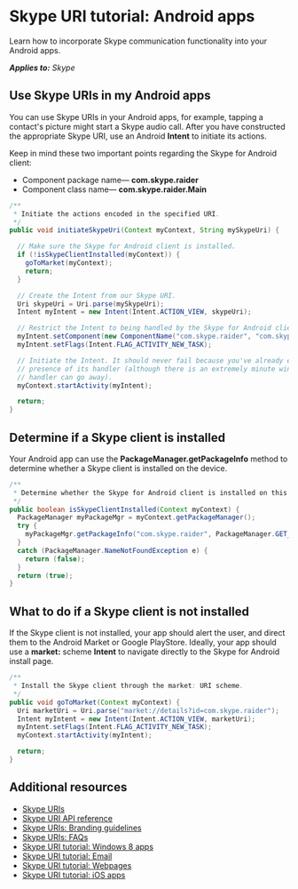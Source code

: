 
# Skype URI tutorial: Android apps

Learn how to incorporate Skype communication functionality into your Android apps.

 _**Applies to:** Skype_

## Use Skype URIs in my Android apps

You can use Skype URIs in your Android apps, for example, tapping a contact's picture might start a Skype audio call. 
After you have constructed the appropriate Skype URI, use an Android **Intent** to initiate its actions.

Keep in mind these two important points regarding the Skype for Android client:


* Component package name— **com.skype.raider**
* Component class name— **com.skype.raider.Main**

```java
/**
 * Initiate the actions encoded in the specified URI.
 */
public void initiateSkypeUri(Context myContext, String mySkypeUri) {

  // Make sure the Skype for Android client is installed.
  if (!isSkypeClientInstalled(myContext)) {
    goToMarket(myContext);
    return;
  }

  // Create the Intent from our Skype URI.
  Uri skypeUri = Uri.parse(mySkypeUri);
  Intent myIntent = new Intent(Intent.ACTION_VIEW, skypeUri);

  // Restrict the Intent to being handled by the Skype for Android client only.
  myIntent.setComponent(new ComponentName("com.skype.raider", "com.skype.raider.Main"));
  myIntent.setFlags(Intent.FLAG_ACTIVITY_NEW_TASK);

  // Initiate the Intent. It should never fail because you've already established the
  // presence of its handler (although there is an extremely minute window where that
  // handler can go away).
  myContext.startActivity(myIntent);

  return;
}

```


## Determine if a Skype client is installed

Your Android app can use the  **PackageManager.getPackageInfo** method to determine whether a Skype client is installed 
on the device.

```java
/**
 * Determine whether the Skype for Android client is installed on this device.
 */
public boolean isSkypeClientInstalled(Context myContext) {
  PackageManager myPackageMgr = myContext.getPackageManager();
  try {
    myPackageMgr.getPackageInfo("com.skype.raider", PackageManager.GET_ACTIVITIES);
  }
  catch (PackageManager.NameNotFoundException e) {
    return (false);
  }
  return (true);
}
```


## What to do if a Skype client is not installed

If the Skype client is not installed, your app should alert the user, and direct them to the Android Market or 
Google PlayStore. Ideally, your app should use a **market:** scheme **Intent** to navigate directly to the Skype 
for Android install page.


```java
/**
 * Install the Skype client through the market: URI scheme.
 */
public void goToMarket(Context myContext) {
  Uri marketUri = Uri.parse("market://details?id=com.skype.raider");
  Intent myIntent = new Intent(Intent.ACTION_VIEW, marketUri);
  myIntent.setFlags(Intent.FLAG_ACTIVITY_NEW_TASK);
  myContext.startActivity(myIntent);

  return;
}

```


## Additional resources


* [Skype URIs](SkypeURIs.md)
* [Skype URI API reference](SkypeURIAPIReference.md)
* [Skype URIs: Branding guidelines](SkypeURIs_BrandingGuidelines.md)
* [Skype URIs: FAQs](SkypeURIs_FAQs.md)
* [Skype URI tutorial: Windows 8 apps](SkypeURITutorial_Windows8Apps.md)
* [Skype URI tutorial: Email](SkypeURITutorial_Email.md)
* [Skype URI tutorial: Webpages](SkypeURItutorial_Webpages.md)
* [Skype URI tutorial: iOS apps](SkypeURITutorial_iOSApps.md)
